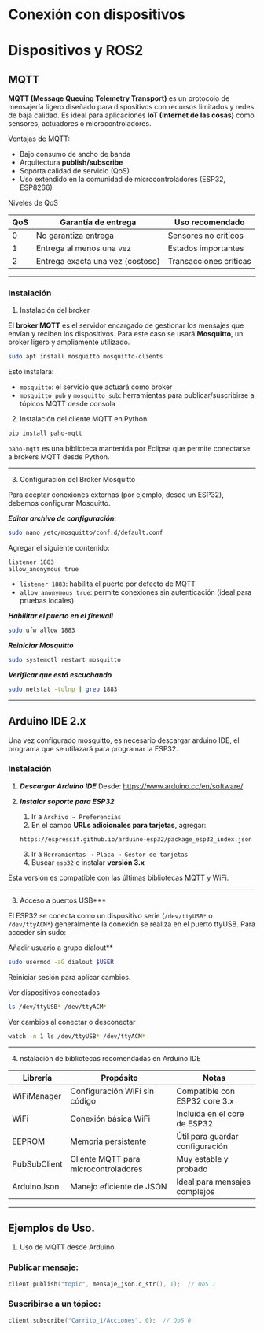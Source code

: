 # Conexión con dispositivos 


# Dispositivos y ROS2

## MQTT

**MQTT (Message Queuing Telemetry Transport)** es un protocolo de mensajería ligero diseñado para dispositivos con recursos limitados y redes de baja calidad. Es ideal para aplicaciones **IoT (Internet de las cosas)** como sensores, actuadores o microcontroladores.

Ventajas de MQTT:
- Bajo consumo de ancho de banda
- Arquitectura **publish/subscribe**
- Soporta calidad de servicio (QoS)
- Uso extendido en la comunidad de microcontroladores (ESP32, ESP8266)

Niveles de QoS

| QoS | Garantía de entrega               | Uso recomendado         |
|-----|----------------------------------|--------------------------|
| 0   | No garantiza entrega             | Sensores no críticos     |
| 1   | Entrega al menos una vez         | Estados importantes      |
| 2   | Entrega exacta una vez (costoso) | Transacciones críticas   |

---

### Instalación

1. Instalación del broker 

El **broker MQTT** es el servidor encargado de gestionar los mensajes que envían y reciben los dispositivos. Para este caso se usará **Mosquitto**, un broker ligero y ampliamente utilizado.

```bash
sudo apt install mosquitto mosquitto-clients
```
Esto instalará:
- `mosquitto`: el servicio que actuará como broker
- `mosquitto_pub` y `mosquitto_sub`: herramientas para publicar/suscribirse a tópicos MQTT desde consola

2. Instalación del cliente MQTT en Python
```bash
pip install paho-mqtt
```
`paho-mqtt` es una biblioteca mantenida por Eclipse que permite conectarse a brokers MQTT desde Python.

---

3. Configuración del Broker Mosquitto

Para aceptar conexiones externas (por ejemplo, desde un ESP32), debemos configurar Mosquitto.

***Editar archivo de configuración:***
```bash
sudo nano /etc/mosquitto/conf.d/default.conf
```

Agregar el siguiente contenido:
```
listener 1883
allow_anonymous true
```
- `listener 1883`: habilita el puerto por defecto de MQTT
- `allow_anonymous true`: permite conexiones sin autenticación (ideal para pruebas locales)

***Habilitar el puerto en el firewall***
```bash
sudo ufw allow 1883
```

***Reiniciar Mosquitto***
```bash
sudo systemctl restart mosquitto
```

***Verificar que está escuchando***
```bash
sudo netstat -tulnp | grep 1883
```

---

## Arduino IDE 2.x
Una vez configurado mosquitto, es necesario descargar arduino IDE, el programa que se utilazará para programar la ESP32.

### Instalación

1. ***Descargar Arduino IDE***
Desde: https://www.arduino.cc/en/software/


2. ***Instalar soporte para ESP32***

    1. Ir a `Archivo → Preferencias`
    2. En el campo **URLs adicionales para tarjetas**, agregar:
    ```
    https://espressif.github.io/arduino-esp32/package_esp32_index.json
    ```
    3. Ir a `Herramientas → Placa → Gestor de tarjetas`
    4. Buscar `esp32` e instalar **versión 3.x**

Esta versión es compatible con las últimas bibliotecas MQTT y WiFi.

---

3. Acceso a puertos USB***

El ESP32 se conecta como un dispositivo serie (`/dev/ttyUSB*` o `/dev/ttyACM*`) generalmente la conexión se realiza en el puerto ttyUSB. Para acceder sin sudo:

Añadir usuario a grupo dialout**
```bash
sudo usermod -aG dialout $USER
```

Reiniciar sesión para aplicar cambios.

Ver dispositivos conectados
```bash
ls /dev/ttyUSB* /dev/ttyACM*
```

Ver cambios al conectar o desconectar
```bash
watch -n 1 ls /dev/ttyUSB* /dev/ttyACM*
```

---

4. nstalación de bibliotecas recomendadas en Arduino IDE

| Librería       | Propósito                        | Notas |
|----------------|----------------------------------|-------|
| WiFiManager    | Configuración WiFi sin código    | Compatible con ESP32 core 3.x |
| WiFi           | Conexión básica WiFi             | Incluida en el core de ESP32 |
| EEPROM         | Memoria persistente              | Útil para guardar configuración |
| PubSubClient   | Cliente MQTT para microcontroladores | Muy estable y probado |
| ArduinoJson    | Manejo eficiente de JSON         | Ideal para mensajes complejos |

---

## Ejemplos de Uso.


1. Uso de MQTT desde Arduino

### Publicar mensaje:
```cpp
client.publish("topic", mensaje_json.c_str(), 1);  // QoS 1
```

### Suscribirse a un tópico:
```cpp
client.subscribe("Carrito_1/Acciones", 0);  // QoS 0
```


